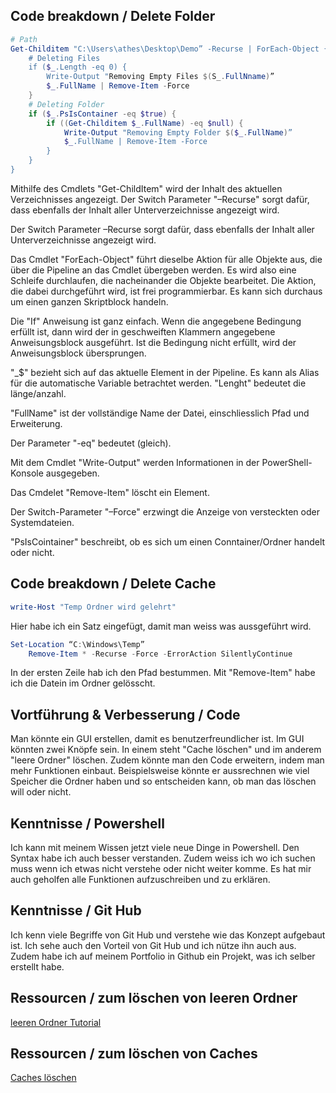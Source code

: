 ## Code breakdown / Delete Folder

```Powershell
# Path 
Get-Childitem "C:\Users\athes\Desktop\Demo” -Recurse | ForEach-Object {
    # Deleting Files
    if ($_.Length -eq 0) {
        Write-Output "Removing Empty Files $(S_.FullNname)”
        $_.FullName | Remove-Item -Force
    }
    # Deleting Folder
    if ($_.PsIsContainer -eq $true) {
        if ((Get-Childitem $_.FullName) -eq $null) {
            Write-Output "Removing Empty Folder $($_.FullName)”
            $_.FullName | Remove-Item -Force 
        }
    } 
}
```

Mithilfe des Cmdlets "Get-ChildItem" wird der Inhalt des aktuellen Verzeichnisses angezeigt. Der Switch Parameter "–Recurse" sorgt dafür, dass ebenfalls der Inhalt aller Unterverzeichnisse angezeigt wird.

Der Switch Parameter –Recurse sorgt dafür, dass ebenfalls der Inhalt aller Unterverzeichnisse angezeigt wird.

Das Cmdlet "ForEach-Object" führt dieselbe Aktion für alle Objekte aus, die über die Pipeline an das Cmdlet übergeben werden. Es wird also eine Schleife durchlaufen, die nacheinander die Objekte bearbeitet. Die Aktion, die dabei durchgeführt wird, ist frei programmierbar. Es kann sich durchaus um einen ganzen Skriptblock handeln.

Die "If" Anweisung ist ganz einfach. Wenn die angegebene Bedingung erfüllt ist, dann wird der in geschweiften Klammern angegebene Anweisungsblock ausgeführt. Ist die Bedingung nicht erfüllt, wird der Anweisungsblock übersprungen.

"_$" bezieht sich auf das aktuelle Element in der Pipeline. Es kann als Alias für die automatische Variable betrachtet werden. "Lenght" bedeutet die länge/anzahl.

"FullName" ist der vollständige Name der Datei, einschliesslich Pfad und Erweiterung.

Der Parameter "-eq" bedeutet (gleich).

Mit dem Cmdlet "Write-Output" werden Informationen in der PowerShell-Konsole ausgegeben. 

Das Cmdelet "Remove-Item" löscht ein Element.

Der Switch-Parameter "–Force" erzwingt die Anzeige von versteckten oder Systemdateien.

"PsIsCointainer" beschreibt, ob es sich um einen Conntainer/Ordner handelt oder nicht.

## Code breakdown / Delete Cache

```Powershell
write-Host "Temp Ordner wird gelehrt"
```
Hier habe ich ein Satz eingefügt, damit man weiss was aussgeführt wird.

```Powershell
Set-Location “C:\Windows\Temp”
	Remove-Item * -Recurse -Force -ErrorAction SilentlyContinue
```
In der ersten Zeile hab ich den Pfad bestummen. Mit "Remove-Item" habe ich die Datein im Ordner gelösscht. 

## Vortführung & Verbesserung / Code

Man könnte ein GUI erstellen, damit es benutzerfreundlicher ist. Im GUI könnten zwei Knöpfe sein. In einem steht "Cache löschen" und im anderem "leere Ordner" löschen. Zudem könnte man den Code erweitern, indem man mehr Funktionen einbaut. Beispielsweise könnte er aussrechnen wie viel Speicher die Ordner haben und so entscheiden kann, ob man das löschen will oder nicht.

## Kenntnisse / Powershell

Ich kann mit meinem Wissen jetzt viele neue Dinge in Powershell. Den Syntax habe ich auch besser verstanden. Zudem weiss ich wo ich suchen muss wenn ich etwas nicht verstehe oder nicht weiter komme. Es hat mir auch geholfen alle Funktionen aufzuschreiben und zu erklären.

## Kenntnisse / Git Hub

Ich kenn viele Begriffe von Git Hub und verstehe wie das Konzept aufgebaut ist. Ich sehe auch den Vorteil von Git Hub und ich nütze ihn auch aus. Zudem habe ich auf meinem Portfolio in Github ein Projekt, was ich selber erstellt habe. 

## Ressourcen / zum löschen von leeren Ordner

[leeren Ordner Tutorial](https://www.linetwork.de/ordner-powershell-erstellen-loeschen/)

## Ressourcen / zum löschen von Caches

[Caches löschen](https://www.geekrar.com/how-to-clear-all-cache-in-windows-10/)